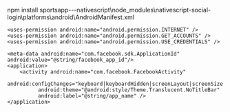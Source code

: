 npm install
sportsapp---nativescript\node_modules\nativescript-social-login\platforms\android\AndroidManifest.xml
<?xml version="1.0" encoding="UTF-8"?>
<manifest xmlns:android="http://schemas.android.com/apk/res/android">

    <uses-permission android:name="android.permission.INTERNET" />
    <uses-permission android:name="android.permission.GET_ACCOUNTS" />
    <uses-permission android:name="android.permission.USE_CREDENTIALS" />
    
    <meta-data android:name="com.facebook.sdk.ApplicationId" android:value="@string/facebook_app_id"/>
    <application>
        <activity android:name="com.facebook.FacebookActivity"
              android:configChanges="keyboard|keyboardHidden|screenLayout|screenSize|orientation"
              android:theme="@android:style/Theme.Translucent.NoTitleBar"
              android:label="@string/app_name" />
    </application>
</manifest>